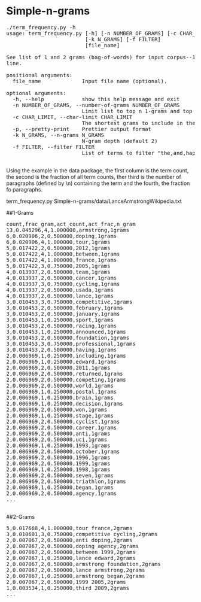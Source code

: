 Simple-n-grams
==============
<pre>
./term_frequency.py -h
usage: term_frequency.py [-h] [-n NUMBER_OF_GRAMS] [-c CHAR_LIMIT] [-p]
                         [-k N_GRAMS] [-f FILTER]
                         [file_name]

See list of 1 and 2 grams (bag-of-words) for input corpus--1 docudment per
line.

positional arguments:
  file_name             Input file name (optional).

optional arguments:
  -h, --help            show this help message and exit
  -n NUMBER_OF_GRAMS, --number-of-grams NUMBER_OF_GRAMS
                        Limit list to top n 1-grams and top n 2-grams.
  -c CHAR_LIMIT, --char-limit CHAR_LIMIT
                        The shortest grams to include in the count.
  -p, --pretty-print    Prettier output format
  -k N_GRAMS, --n-grams N_GRAMS
                        N-gram depth (default 2)
  -f FILTER, --filter FILTER
                        List of terms to filter "the,and,happy"

</pre>

Using the example in the data package, the first column is the term count, the second
is the fraction of all term counts, ther third is the number of paragraphs (defined
by \n) containing the term and the fourth, the fraction fo paragraphs.


term_frequency.py Simple-n-grams/data/LanceArmstrongWikipedia.txt 

##1-Grams

<pre>
count,frac_gram,act_count,act_frac,n_gram
13,0.045296,4,1.000000,armstrong,1grams
6,0.020906,2,0.500000,doping,1grams
6,0.020906,4,1.000000,tour,1grams
5,0.017422,2,0.500000,2012,1grams
5,0.017422,4,1.000000,between,1grams
5,0.017422,4,1.000000,france,1grams
5,0.017422,3,0.750000,2005,1grams
4,0.013937,2,0.500000,team,1grams
4,0.013937,2,0.500000,cancer,1grams
4,0.013937,3,0.750000,cycling,1grams
4,0.013937,2,0.500000,usada,1grams
4,0.013937,2,0.500000,lance,1grams
3,0.010453,3,0.750000,competitive,1grams
3,0.010453,2,0.500000,february,1grams
3,0.010453,2,0.500000,january,1grams
3,0.010453,1,0.250000,sport,1grams
3,0.010453,2,0.500000,racing,1grams
3,0.010453,1,0.250000,announced,1grams
3,0.010453,2,0.500000,foundation,1grams
3,0.010453,3,0.750000,professional,1grams
3,0.010453,2,0.500000,having,1grams
2,0.006969,1,0.250000,including,1grams
2,0.006969,1,0.250000,edward,1grams
2,0.006969,2,0.500000,2011,1grams
2,0.006969,2,0.500000,returned,1grams
2,0.006969,2,0.500000,competing,1grams
2,0.006969,2,0.500000,world,1grams
2,0.006969,1,0.250000,postal,1grams
2,0.006969,1,0.250000,brain,1grams
2,0.006969,1,0.250000,decision,1grams
2,0.006969,2,0.500000,won,1grams
2,0.006969,1,0.250000,stage,1grams
2,0.006969,2,0.500000,cyclist,1grams
2,0.006969,2,0.500000,career,1grams
2,0.006969,2,0.500000,anti,1grams
2,0.006969,2,0.500000,uci,1grams
2,0.006969,1,0.250000,1993,1grams
2,0.006969,2,0.500000,october,1grams
2,0.006969,2,0.500000,1996,1grams
2,0.006969,2,0.500000,1999,1grams
2,0.006969,1,0.250000,1998,1grams
2,0.006969,2,0.500000,seven,1grams
2,0.006969,2,0.500000,triathlon,1grams
2,0.006969,1,0.250000,began,1grams
2,0.006969,2,0.500000,agency,1grams
...

</pre>
##2-Grams

<pre>
5,0.017668,4,1.000000,tour france,2grams
3,0.010601,3,0.750000,competitive cycling,2grams
2,0.007067,2,0.500000,anti doping,2grams
2,0.007067,2,0.500000,doping agency,2grams
2,0.007067,2,0.500000,between 1999,2grams
2,0.007067,1,0.250000,lance edward,2grams
2,0.007067,2,0.500000,armstrong foundation,2grams
2,0.007067,2,0.500000,lance armstrong,2grams
2,0.007067,1,0.250000,armstrong began,2grams
2,0.007067,2,0.500000,1999 2005,2grams
1,0.003534,1,0.250000,third 2009,2grams
...
</pre>
